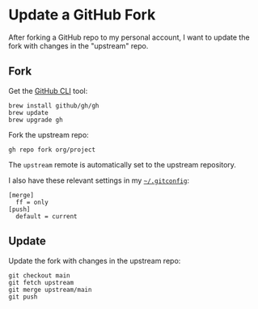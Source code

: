 # Update a GitHub Fork

After forking a GitHub repo to my personal account,
I want to update the fork with changes in the "upstream" repo.

## Fork

Get the [GitHub CLI](https://cli.github.com/) tool:

```
brew install github/gh/gh
brew update
brew upgrade gh
```

Fork the upstream repo:

```
gh repo fork org/project
```

The `upstream` remote is automatically set to the upstream repository.

I also have these relevant settings in my
[`~/.gitconfig`](https://github.com/croaky/laptop/blob/main/dotfiles/git/gitconfig):

```
[merge]
  ff = only
[push]
  default = current
```

## Update

Update the fork with changes in the upstream repo:

```
git checkout main
git fetch upstream
git merge upstream/main
git push
```
